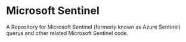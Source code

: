 # Microsoft Sentinel
A Repository for Microsoft Sentinel (formerly known as Azure Sentinel) querys and other related Microsoft Sentinel code.

